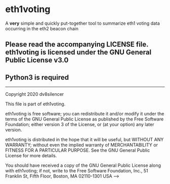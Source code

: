 # eth1voting
A **very** simple and quickly put-together tool to summarize eth1 voting data occurring in the eth2 beacon chain

## Please read the accompanying LICENSE file.  eth1voting is licensed under the GNU General Public License v3.0

## Python3 is required

-------------------------------

Copyright 2020 dv8silencer

This file is part of eth1voting.

eth1voting is free software; you can redistribute it and/or modify
it under the terms of the GNU General Public License as published by
the Free Software Foundation; either version 3 of the License, or
(at your option) any later version.

eth1voting is distributed in the hope that it will be useful,
but WITHOUT ANY WARRANTY; without even the implied warranty of
MERCHANTABILITY or FITNESS FOR A PARTICULAR PURPOSE.  See the
GNU General Public License for more details.

You should have received a copy of the GNU General Public License
along with eth1voting; if not, write to the Free Software
Foundation, Inc., 51 Franklin St, Fifth Floor, Boston, MA  02110-1301  USA -->
